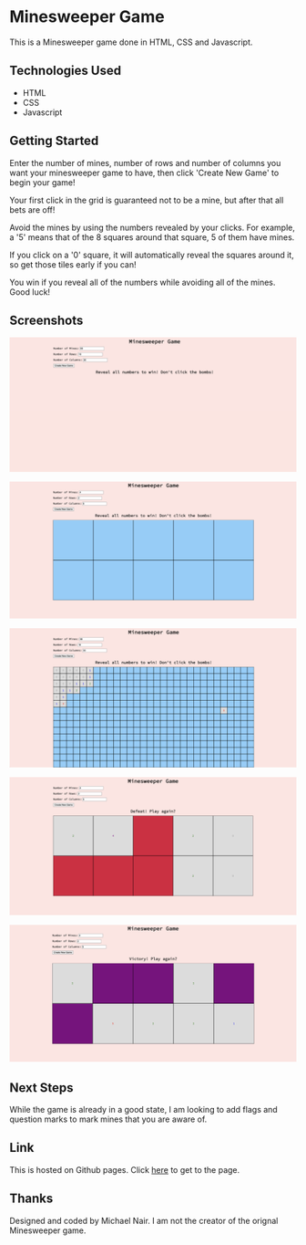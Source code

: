 # Minesweeper Game

This is a Minesweeper game done in HTML, CSS and Javascript.

## Technologies Used
- HTML
- CSS
- Javascript

## Getting Started
Enter the number of mines, number of rows and number of columns you want your minesweeper game to have, then click 'Create New Game' to begin your game!

Your first click in the grid is guaranteed not to be a mine, but after that all bets are off!

Avoid the mines by using the numbers revealed by your clicks. For example, a '5' means that of the 8 squares around that square, 5 of them have mines.

If you click on a '0' square, it will automatically reveal the squares around it, so get those tiles early if you can!

You win if you reveal all of the numbers while avoiding all of the mines. Good luck!

## Screenshots
![Screenshot of fresh page with no grid generated.](/screenshots/Screenshot1.png)

![Screenshot of a new Minesweeper grid.](/screenshots/Screenshot2.png)

![Screenshot of a game in progress with some squares revealed.](/screenshots/Screenshot3.png)

![Screenshot of a defeat.](/screenshots/Screenshot4.png)

![Screenshot of a victory.](/screenshots/Screenshot5.png)


## Next Steps
While the game is already in a good state, I am looking to add flags and question marks to mark mines that you are aware of.

## Link
This is hosted on Github pages. Click [here](https://michaelpnair.github.io/Minesweeper-Game/) to get to the page.

## Thanks
Designed and coded by Michael Nair.
I am not the creator of the orignal Minesweeper game.